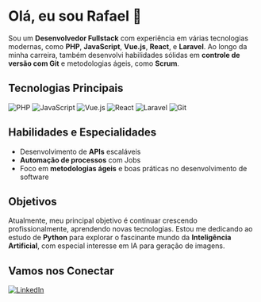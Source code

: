 # Olá, eu sou Rafael 👋

Sou um **Desenvolvedor Fullstack** com experiência em várias tecnologias modernas, como **PHP**, **JavaScript**, **Vue.js**, **React**, e **Laravel**. Ao longo da minha carreira, também desenvolvi habilidades sólidas em **controle de versão com Git** e metodologias ágeis, como **Scrum**.

## Tecnologias Principais
![PHP](https://img.shields.io/badge/PHP-777BB4?style=for-the-badge&logo=php&logoColor=white)
![JavaScript](https://img.shields.io/badge/JavaScript-F7DF1E?style=for-the-badge&logo=javascript&logoColor=black)
![Vue.js](https://img.shields.io/badge/Vue.js-35495E?style=for-the-badge&logo=vue.js&logoColor=4FC08D)
![React](https://img.shields.io/badge/React-20232A?style=for-the-badge&logo=react&logoColor=61DAFB)
![Laravel](https://img.shields.io/badge/Laravel-FF2D20?style=for-the-badge&logo=laravel&logoColor=white)
![Git](https://img.shields.io/badge/Git-F05032?style=for-the-badge&logo=git&logoColor=white)

## Habilidades e Especialidades
- Desenvolvimento de **APIs** escaláveis
- **Automação de processos** com Jobs
- Foco em **metodologias ágeis** e boas práticas no desenvolvimento de software

## Objetivos
Atualmente, meu principal objetivo é continuar crescendo profissionalmente, aprendendo novas tecnologias. Estou me dedicando ao estudo de **Python** para explorar o fascinante mundo da **Inteligência Artificial**, com especial interesse em IA para geração de imagens.

## Vamos nos Conectar
[![LinkedIn](https://img.shields.io/badge/LinkedIn-blue?style=for-the-badge&logo=linkedin)](https://www.linkedin.com/in/rafasmmarques)
